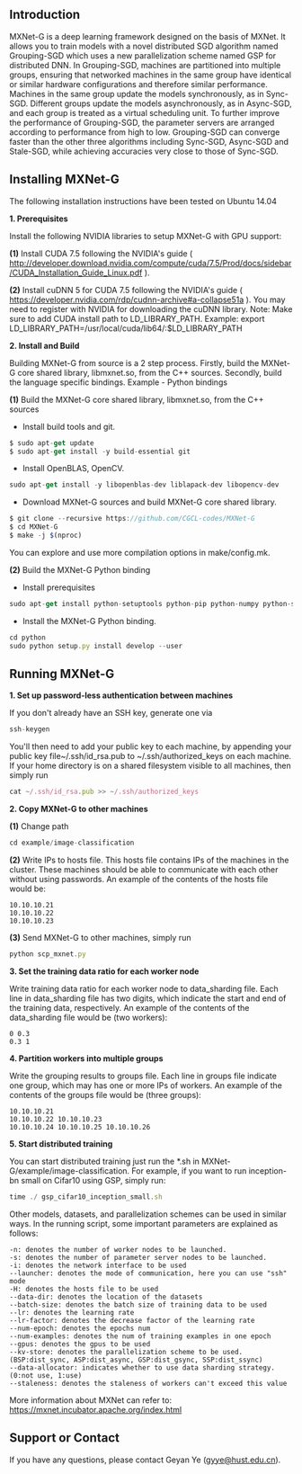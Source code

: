 Introduction
------------
MXNet-G is a deep learning framework designed on the basis of MXNet. It allows you to train models with a novel distributed SGD algorithm named Grouping-SGD which uses a new parallelization scheme named GSP for distributed DNN. In Grouping-SGD, machines are partitioned into multiple groups, ensuring that networked machines in the same group have identical or similar hardware configurations and therefore similar performance. Machines in the same group update the models synchronously, as in Sync-SGD. Different groups update the models asynchronously, as in Async-SGD, and each group is treated as a virtual scheduling unit. To further improve the performance of Grouping-SGD, the parameter servers are arranged according to performance from high to low. Grouping-SGD can converge faster than the other three algorithms including Sync-SGD, Async-SGD and Stale-SGD, while achieving accuracies very close to those of Sync-SGD.

Installing MXNet-G
------------

The following installation instructions have been tested on Ubuntu 14.04

**1. Prerequisites**

Install the following NVIDIA libraries to setup MXNet-G with GPU support:

**(1)** Install CUDA 7.5 following the NVIDIA's guide ( http://developer.download.nvidia.com/compute/cuda/7.5/Prod/docs/sidebar/CUDA_Installation_Guide_Linux.pdf ).

**(2)** Install cuDNN 5 for CUDA 7.5 following the NVIDIA's guide ( https://developer.nvidia.com/rdp/cudnn-archive#a-collapse51a  ). You may need to register with NVIDIA for downloading the cuDNN library.
Note: Make sure to add CUDA install path to LD_LIBRARY_PATH. Example: export LD_LIBRARY_PATH=/usr/local/cuda/lib64/:$LD_LIBRARY_PATH

**2. Install and Build**

Building MXNet-G from source is a 2 step process. Firstly, build the MXNet-G core shared library, libmxnet.so, from the C++ sources. Secondly, build the language specific bindings. Example - Python bindings

**(1)** Build the MXNet-G core shared library, libmxnet.so, from the C++ sources
- Install build tools and git.
```javascript
$ sudo apt-get update
$ sudo apt-get install -y build-essential git
```
- Install OpenBLAS, OpenCV.
```javascript
sudo apt-get install -y libopenblas-dev liblapack-dev libopencv-dev
```
- Download MXNet-G sources and build MXNet-G core shared library.
```javascript
$ git clone --recursive https://github.com/CGCL-codes/MXNet-G
$ cd MXNet-G
$ make -j $(nproc)
```
You can explore and use more compilation options in make/config.mk.

**(2)** Build the MXNet-G Python binding
- Install prerequisites
```javascript
sudo apt-get install python-setuptools python-pip python-numpy python-scipy python-matplotlib
```
- Install the MXNet-G Python binding.
```javascript
cd python
sudo python setup.py install develop --user
```

Running MXNet-G
------------

**1. Set up password-less authentication between machines**

If you don't already have an SSH key, generate one via
```javascript
ssh-keygen
```
You'll then need to add your public key to each machine, by appending your public key file~/.ssh/id_rsa.pub to ~/.ssh/authorized_keys on each machine. If your home directory is on a shared filesystem visible to all machines, then simply run
```javascript
cat ~/.ssh/id_rsa.pub >> ~/.ssh/authorized_keys
```
**2. Copy MXNet-G to other machines**

**(1)** Change path
```javascript
cd example/image-classification
```
**(2)** Write IPs to hosts file. This hosts file contains IPs of the machines in the cluster. These machines should be able to communicate with each other without using passwords.
An example of the contents of the hosts file would be:
```
10.10.10.21
10.10.10.22 
10.10.10.23
```
**(3)** Send MXNet-G to other machines, simply run
```javascript
python scp_mxnet.py
```
**3. Set the training data ratio for each worker node**

Write training data ratio for each worker node to data_sharding file. Each line in data_sharding file has two digits, which indicate the start and end of the training data, respectively. An example of the contents of the data_sharding file would be (two workers):
```
0 0.3
0.3 1
```

**4. Partition workers into multiple groups**

Write the grouping results to groups file. Each line in groups file indicate one group, which may has one or more IPs of workers. An example of the contents of the groups file would be (three groups):
```
10.10.10.21
10.10.10.22 10.10.10.23
10.10.10.24 10.10.10.25 10.10.10.26
```
**5. Start distributed training**

You can start distributed training just run the *.sh in MXNet-G/example/image-classification. For example, if you want to run inception-bn small on Cifar10 using GSP, simply run:
```javascript
time ./ gsp_cifar10_inception_small.sh
```
Other models, datasets, and parallelization schemes can be used in similar ways. In the running script, some important parameters are explained as follows:
```
-n: denotes the number of worker nodes to be launched.
-s: denotes the number of parameter server nodes to be launched.
-i: denotes the network interface to be used
--launcher: denotes the mode of communication, here you can use "ssh" mode
-H: denotes the hosts file to be used
--data-dir: denotes the location of the datasets
--batch-size: denotes the batch size of training data to be used
--lr: denotes the learning rate
--lr-factor: denotes the decrease factor of the learning rate
--num-epoch: denotes the epochs num
--num-examples: denotes the num of training examples in one epoch
--gpus: denotes the gpus to be used
--kv-store: denotes the parallelization scheme to be used. (BSP:dist_sync, ASP:dist_async, GSP:dist_gsync, SSP:dist_ssync)
--data-allocator: indicates whether to use data sharding strategy. (0:not use, 1:use)
--staleness: denotes the staleness of workers can't exceed this value
```
More information about MXNet can refer to: https://mxnet.incubator.apache.org/index.html

Support or Contact
------------
If you have any questions, please contact Geyan Ye (<gyye@hust.edu.cn>).
